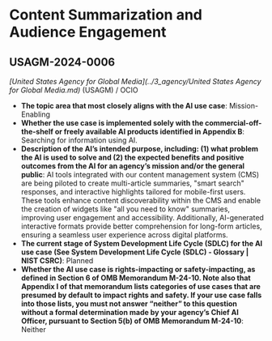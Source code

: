 # Content Summarization and Audience Engagement
## USAGM-2024-0006
_[United States Agency for Global Media](../3_agency/United States Agency for Global Media.md)_ (USAGM) / OCIO


+ **The topic area that most closely aligns with the AI use case**: Mission-Enabling
+ **Whether the use case is implemented solely with the commercial-off-the-shelf or freely available AI products identified in Appendix B**: Searching for information using AI.
+ **Description of the AI’s intended purpose, including: (1) what problem the AI is used to solve and (2) the expected benefits and positive outcomes from the AI for an agency’s mission and/or the general public**: AI tools integrated with our content management system (CMS) are being piloted to create multi-article summaries, "smart search" responses, and interactive highlights tailored for mobile-first users. These tools enhance content discoverability within the CMS and enable the creation of widgets like "all you need to know" summaries, improving user engagement and accessibility. Additionally, AI-generated interactive formats provide better comprehension for long-form articles, ensuring a seamless user experience across digital platforms.
+ **The current stage of System Development Life Cycle (SDLC) for the AI use case (See System Development Life Cycle (SDLC) - Glossary | NIST CSRC)**: Planned
+ **Whether the AI use case is rights-impacting or safety-impacting, as defined in Section 6 of OMB Memorandum M-24-10. Note also that Appendix I of that memorandum lists categories of use cases that are presumed by default to impact rights and safety. If your use case falls into those lists, you must not answer “neither” to this question without a formal determination made by your agency’s Chief AI Officer, pursuant to Section 5(b) of OMB Memorandum M-24-10**: Neither